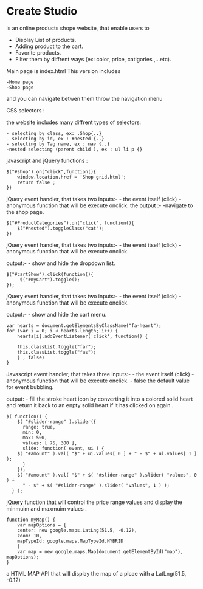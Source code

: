 
# Create Studio 
is an online products shope website, that enable users to 
* Display List of products.
* Adding product to the cart.
* Favorite products.
* Filter them by diffrent ways (ex: color, price, catigories ,...etc).

Main page is index.html 
This version includes

    -Home page
    -Shop page

and you can navigate betwen them throw the navigation menu


CSS selectors : 

the website includes many diffrent types of selectors:

	- selecting by class, ex: .Shop{..}
	- selecting by id, ex : #nested {..}
	- selecting by Tag name, ex : nav {..}
	-nested selecting (parent child ), ex : ul li p {}




javascript and jQuery functions : 



	$("#shop").on("click",function(){
	    window.location.href = 'Shop grid.html';
	    return false ; 
	})
jQuery event handler, that takes two inputs:-
	- the event itself (click)
	- anonymous function that will be execute onclick.
the output :-
    -navigate to the shop page.






	$("#ProductCategories").on("click", function(){
	    $("#nested").toggleClass("cat");
	})

jQuery event handler, that takes two inputs:-
	- the event itself (click)
	- anonymous function that will be execute onclick.

output:- 
	- show and hide the dropdown list.





	$("#cartShow").click(function(){
	     $("#myCart").toggle();
	}); 


jQuery event handler, that takes two inputs:-
	- the event itself (click)
	- anonymous function that will be execute onclick.

output:- 
	- show and hide the cart menu.





	var hearts = document.getElementsByClassName("fa-heart");
	for (var i = 0; i < hearts.length; i++) {
	    hearts[i].addEventListener('click', function() {

		this.classList.toggle("far");
		this.classList.toggle("fas");
	    } , false) 
	}


Javascript event handler, that takes three inputs:-
	- the event itself (click)
	- anonymous function that will be execute onclick.
	- false the default value for event bubbling. 

output:
	- fill the stroke heart icon by converting it into a colored solid heart and return it back to an enpty solid heart if it has clicked on again .




	$( function() {
	    $( "#slider-range" ).slider({
	      range: true,
	      min: 0,
	      max: 500,
	      values: [ 75, 300 ],
	      slide: function( event, ui ) {
		$( "#amount" ).val( "$" + ui.values[ 0 ] + " - $" + ui.values[ 1 ] );
	      }
	    });
	    $( "#amount" ).val( "$" + $( "#slider-range" ).slider( "values", 0 ) +
	      " - $" + $( "#slider-range" ).slider( "values", 1 ) );
	  } );


jQuery function that will control the price range values and display the minmuim and maxmuim values .




	function myMap() {
	    var mapOptions = {
		center: new google.maps.LatLng(51.5, -0.12),
		zoom: 10,
		mapTypeId: google.maps.MapTypeId.HYBRID
	    }
	    var map = new google.maps.Map(document.getElementById("map"), mapOptions);
	}


a HTML MAP API that will display the map of a plcae with a LatLng(51.5, -0.12)

